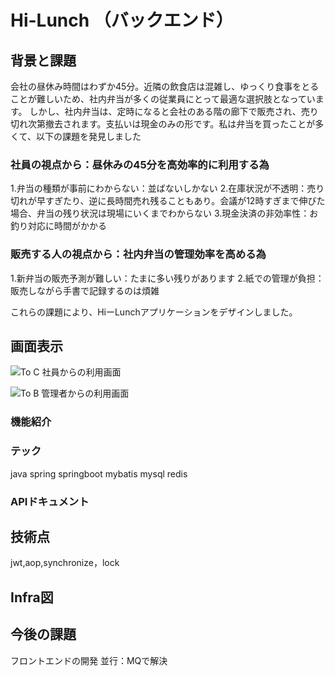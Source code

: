 # Hi-Lunch （バックエンド）
## 背景と課題
会社の昼休み時間はわずか45分。近隣の飲食店は混雑し、ゆっくり食事をとることが難しいため、社内弁当が多くの従業員にとって最適な選択肢となっています。
しかし、社内弁当は、定時になると会社のある階の廊下で販売され、売り切れ次第撤去されます。支払いは現金のみの形です。私は弁当を買ったことが多くて、以下の課題を発見しました
### 社員の視点から：昼休みの45分を高効率的に利用する為
1.弁当の種類が事前にわからない：並ばないしかない
2.在庫状況が不透明：売り切れが早すぎたり、逆に長時間売れ残ることもあり。会議が12時すぎまで伸びた場合、弁当の残り状況は現場にいくまでわからない
3.現金決済の非効率性：お釣り対応に時間がかかる
### 販売する人の視点から：社内弁当の管理効率を高める為
1.新弁当の販売予測が難しい：たまに多い残りがあります
2.紙での管理が負担：販売しながら手書で記録するのは煩雑

これらの課題により、HiーLunchアプリケーションをデザインしました。
## 画面表示
![To C  社員からの利用画面](./image/hi-lunch-ui-design-to-C.jpg)


![To B    管理者からの利用画面](./image/hi-lunch-ui-design-to-B.jpg)
### 機能紹介

### テック
java spring springboot mybatis mysql redis

### APIドキュメント

## 技術点
jwt,aop,synchronize，lock

## Infra図

## 今後の課題
フロントエンドの開発
並行：MQで解決

